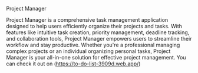 Project Manager

Project Manager is a comprehensive task management application designed to help users efficiently organize their projects and tasks. With features like intuitive task creation, priority management, deadline tracking, and collaboration tools, Project Manager empowers users to streamline their workflow and stay productive. Whether you're a professional managing complex projects or an individual organizing personal tasks, Project Manager is your all-in-one solution for effective project management.
You can check it out on (https://to-do-list-3909d.web.app/) 
